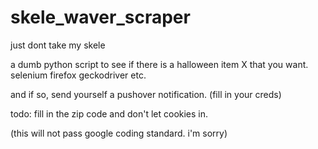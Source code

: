 # skele_waver_scraper
just dont take my skele

a dumb python script to see if there is a halloween item X that you want. 
selenium
firefox
geckodriver
etc. 

and if so, send yourself a pushover notification. (fill in your creds)

todo:
fill in the zip code and don't let cookies in.


(this will not pass google coding standard. i'm sorry)
